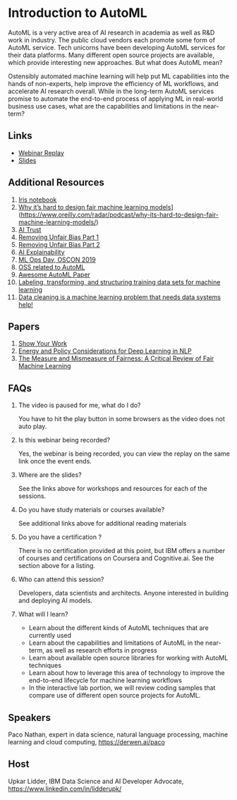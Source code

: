 # Introduction to AutoML
AutoML is a very active area of AI research in academia as well as R&D work in industry. The public cloud vendors each promote some form of AutoML service. Tech unicorns have been developing AutoML services for their data platforms. Many different open source projects are available, which provide interesting new approaches. But what does AutoML mean?

Ostensibly automated machine learning will help put ML capabilities into the hands of non-experts, help improve the efficiency of ML workflows, and accelerate AI research overall. While in the long-term AutoML services promise to automate the end-to-end process of applying ML in real-world business use cases, what are the capabilities and limitations in the near-term?


## Links
- [Webinar Replay](https://www.crowdcast.io/e/introduction-to-automl)
- [Slides](assets/intro_automl.pdf)


## Additional Resources
1. [Iris notebook](https://github.com/DerwenAI/ibm_dsc_automl/blob/master/iris.ipynb)
2. [Why it’s hard to design fair machine learning models]([)](https://www.oreilly.com/radar/podcast/why-its-hard-to-design-fair-machine-learning-models/)
3. [AI Trust](http://aif360.mybluemix.net/)
4. [Removing Unfair Bias Part 1](https://youtu.be/a0bTPMvUJXI)
5. [Removing Unfair Bias Part 2](https://youtu.be/k-rcMjDWsNY)
6. [AI Explainability](http://aix360.mybluemix.net/)
7. [ML Ops Day, OSCON 2019](https://ibm.biz/paco-oscon-1)
8. [OSS related to AutoML](https://derwen.ai/s/fg9p)
9. [Awesome AutoML Paper](https://github.com/hibayesian/awesome-automl-papers)
10. [Labeling, transforming, and structuring training data sets for machine learning](https://www.oreilly.com/radar/podcast/labeling-transforming-and-structuring-training-data-sets-for-machine-learning/)
11. [Data cleaning is a machine learning problem that needs data systems help!](http://wp.sigmod.org/?p=2288)

## Papers
1. [Show Your Work](https://arxiv.org/abs/1909.03004)
2. [Energy and Policy Considerations for Deep Learning in NLP]([TBD](https://arxiv.org/abs/1906.02243))
3. [The Measure and Mismeasure of Fairness: A Critical Review of Fair Machine Learning](https://arxiv.org/abs/1808.00023)


## FAQs
1. The video is paused for me, what do I do?
    
    You have to hit the play button in some browsers as the video does not auto play.

2. Is this webinar being recorded?
    
    Yes, the webinar is being recorded, you can view the replay on the same link once the event ends.

3. Where are the slides?
    
    See the links above for workshops and resources for each of the sessions.

4. Do you have study materials or courses available?
    
    See additional links above for additional reading materials

5. Do you have a certification ?
    
    There is no certification provided at this point, but IBM offers a number of courses and certifications on Coursera and Cognitive.ai. See the section above for a listing.

6. Who can attend this session?
  
    Developers, data scientists and architects. Anyone interested in building and deploying AI models.

7. What will I learn?
  
   * Learn about the different kinds of AutoML techniques that are currently used
   * Learn about the capabilities and limitations of AutoML in the near-term, as well as research efforts in progress
   * Learn about available open source libraries for working with AutoML techniques
   * Learn about how to leverage this area of technology to improve the end-to-end lifecycle for machine learning workflows
   * In the interactive lab portion, we will review coding samples that compare use of different open source projects for AutoML.

## Speakers
Paco Nathan, expert in data science, natural language processing, machine learning and cloud computing, https://derwen.ai/paco

## Host
Upkar Lidder, IBM Data Science and AI Developer Advocate, https://www.linkedin.com/in/lidderupk/
